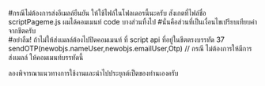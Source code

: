 #กรณีไม่ต้องการส่งอีเมลล์ยืนยัน ให้ใช้ไฟล์ในโฟลเดอรนี้นะครับ สังเกตที่ไฟล์ชื่อ scriptPageme.js ผมได้คอมเมนท์ code บางส่วนทิ้งไป 
#นั่นคือส่วนที่เป็นเงื่อนไขเปรียบเทียบค่าจากชีตครับ  
#อย่าลืม! ถ้าไม่ให้ส่งเมลล์ต้องไปปิดคอมเมนท์ ที่ script api ที่อยู่ในชีตตรงบรรทัด 37 sendOTP(newobjs.nameUser,newobjs.emailUser,Otp) // กรณี ไม่ต้องการให้มีการ ส่งเมลล์ ให้คอมเมนท์บรรทัดนี้

ลองพิจารณาแนวทางการใช้งานและนำไปประยุกต์เป็ตของท่านเองครับ 

